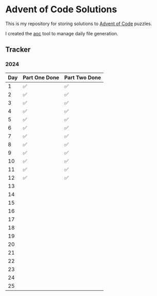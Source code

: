 # Advent of Code Solutions

This is my repository for storing solutions to [Advent of Code](https://adventofcode.com/) puzzles.

I created the [aoc](https://github.com/k-nox/aoc) tool to manage daily file generation.

## Tracker

### 2024

| Day | Part One Done | Part Two Done |
| --- | ------------- | ------------- |
| 1   | ✅            | ✅            |
| 2   | ✅            | ✅            |
| 3   | ✅            | ✅            |
| 4   | ✅            | ✅            |
| 5   | ✅            | ✅            |
| 6   | ✅            | ✅            |
| 7   | ✅            | ✅            |
| 8   | ✅            | ✅            |
| 9   | ✅            | ✅            |
| 10  | ✅            | ✅            |
| 11  | ✅            | ✅            |
| 12  | ✅            | ✅            |
| 13  |               |               |
| 14  |               |               |
| 15  |               |               |
| 16  |               |               |
| 17  |               |               |
| 18  |               |               |
| 19  |               |               |
| 20  |               |               |
| 21  |               |               |
| 22  |               |               |
| 23  |               |               |
| 24  |               |               |
| 25  |               |               |
